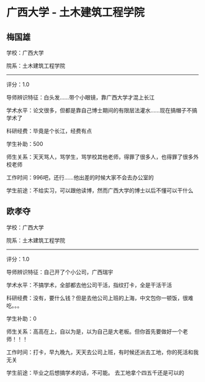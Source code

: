 # 广西大学 - 土木建筑工程学院

## 梅国雄

学校：广西大学

院系：土木建筑工程学院

* * *

评分：1.0

导师辨识特征：白头发……带个小眼镜，靠广西大学才混上长江

学术水平：论文很多，但都是靠自己博士期间的有限层法灌水……现在搞帽子不搞学术了

科研经费：毕竟是个长江，经费有点

学生补助：500

师生关系：天天骂人，骂学生，骂学校其他老师，得罪了很多人，也得罪了很多外校老师

工作时间：996吧，还行……他出差的时候大家不会去办公室的

学生前途：不给实习，可以跟他读博，然而广西大学的博士以后不懂可以干什么

## 欧孝夺

学校：广西大学

院系：土木建筑工程学院

* * *

评分：1.0

导师辨识特征：自己开了个小公司，广西瑞宇

学术水平：不搞学术，全部都去他公司干活，指纹打卡，全是干活干活

科研经费：没有，要什么钱？但是去他公司上班的上海，中文包你一顿饭，很难吃。。。

学生补助：0

师生关系：高高在上，自以为是，以为自己是大老板。但你首先要做好一个老师！！！

工作时间：打卡，早九晚九，天天去公司上班，有时候还派去工地，你的死活和我无关

学生前途：毕业之后想搞学术的话，不可能。
去工地拿个四五千还是可以的